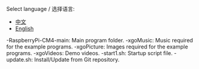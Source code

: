 Select language / 选择语言:

- [中文](#中文)
- [English](#english)

-RaspberryPi-CM4-main: Main program folder.
-xgoMusic: Music required for the example programs.
-xgoPicture: Images required for the example programs.
-xgoVideos: Demo videos.
-start1.sh: Startup script file.
-update.sh: Install/Update from Git repository.
